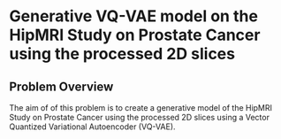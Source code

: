 # Generative VQ-VAE model on the HipMRI Study on Prostate Cancer using the processed 2D slices
## Problem Overview
The aim of of this problem is to create a generative model of the HipMRI Study on Prostate Cancer using the processed 2D slices using a Vector Quantized Variational Autoencoder (VQ-VAE).
